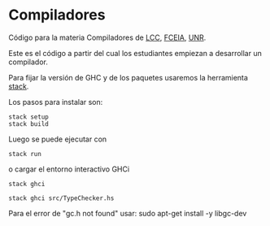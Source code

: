 # Compiladores
Código para la materia Compiladores de [LCC](https://dcc.fceia.unr.edu.ar), [FCEIA](https://www.fceia.unr.edu.ar), [UNR](https://www.unr.edu.ar).

Este es el código a partir del cual los estudiantes empiezan a desarrollar un compilador.

Para fijar la versión de GHC y de los paquetes usaremos la herramienta [stack](https://docs.haskellstack.org/en/stable/README/).

Los pasos para instalar son:

```code
stack setup
stack build
```

Luego se puede ejecutar con 
```code
stack run
```
o cargar el entorno interactivo GHCi
```code
stack ghci

stack ghci src/TypeChecker.hs
```
Para el error de "gc.h not found" usar:
sudo apt-get install -y libgc-dev
